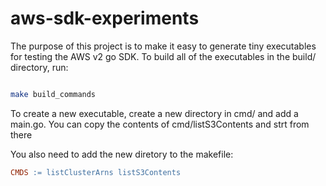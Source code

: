 # aws-sdk-experiments

The purpose of this project is to make it easy to generate tiny executables for testing the AWS v2 go SDK. To build all of the executables in the build/ directory, run:
```bash

make build_commands
```


To create a new executable, create a new directory in cmd/  and add a main.go. You can copy the contents of cmd/listS3Contents and strt from there

You also need to add the new diretory to the makefile:
```makefile
CMDS := listClusterArns listS3Contents
```